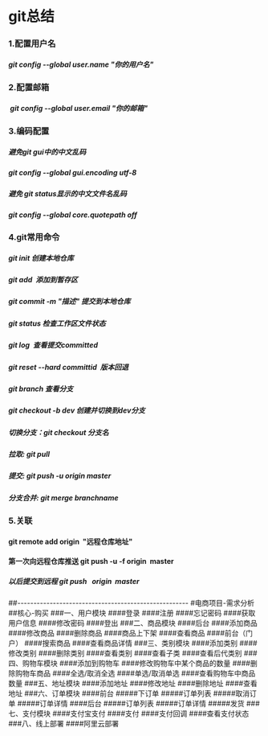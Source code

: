  # git总结
 ### 1.配置用户名
 ##### git config --global user.name "你的用户名"
 ### 2.配置邮箱 
 #####  git config --global user.email "你的邮箱" 
 ### 3.编码配置
 #####   避免git gui中的中文乱码
 #####   git config --global gui.encoding utf-8
 #####   避免 git status显示的中文文件名乱码
 #####   git config --global core.quotepath off 
 ### 4.git常用命令
 ##### git init 创建本地仓库 
 ##### git add  添加到暂存区 
 ##### git commit -m "描述" 提交到本地仓库 
 ##### git status 检查工作区文件状态 
 ##### git log  查看提交committed 
 ##### git reset --hard committid  版本回退 
 ##### git branch 查看分支 
 ##### git checkout -b dev 创建并切换到dev分支 
 ##### 切换分支：git checkout 分支名 
 ##### 拉取: git pull 
 ##### 提交: git push -u origin master 
 ##### 分支合并: git merge branchname
 ### 5.关联 
 #### git remote add origin  "远程仓库地址"
 #### 第一次向远程仓库推送 git push -u -f origin  master 
 ##### 以后提交到远程 git push   origin  master
 ##-----------------------------------------------------
 #电商项目-需求分析
 ##核心-购买
 ###一、用户模块
 ####登录
 ####注册
 ####忘记密码
 ####获取用户信息
 ####修改密码
 ####登出
 ###二、商品模块
 ####后台
 ####添加商品
 ####修改商品
 ####删除商品
 ####商品上下架
 ####查看商品
 ####前台（门户）
 ####搜索商品
 ####查看商品详情
 ###三、类别模块
 ####添加类别
 ####修改类别
 ####删除类别
 ####查看类别
 ####查看子类
 ####查看后代类别
 ###四、购物车模块
 ####添加到购物车
 ####修改购物车中某个商品的数量
 ####删除购物车商品
 ####全选/取消全选
 ####单选/取消单选
 ####查看购物车中商品数量
 ###五、地址模块
 ####添加地址
 ####修改地址
 ####删除地址
 ####查看地址
 ###六、订单模块
 ####前台
 #####下订单
 #####订单列表
 #####取消订单
 #####订单详情
 ####后台
 #####订单列表
 #####订单详情
 #####发货
 ###七、支付模块
 ####支付宝支付
 ####支付
 ####支付回调
 ####查看支付状态
 ###八、线上部署
 ####阿里云部署




